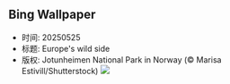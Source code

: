 ## Bing Wallpaper
- 时间: 20250525
- 标题: Europe's wild side
- 版权: Jotunheimen National Park in Norway (© Marisa Estivill/Shutterstock)
![](https://cn.bing.com/th?id=OHR.JotunheimenPark_EN-US4200824377_UHD.jpg&rf=LaDigue_UHD.jpg&pid=hp&w=3840&h=2160&rs=1&c=4)
